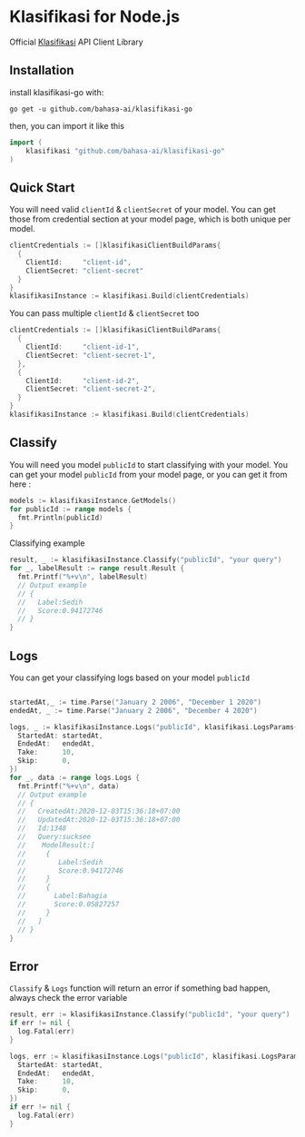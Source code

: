 # Klasifikasi for Node.js

Official [Klasifikasi](https://klasifikasi.com/) API Client Library

## Installation
install klasifikasi-go with:

`go get -u github.com/bahasa-ai/klasifikasi-go`

then, you can import it like this
```go
import (
	klasifikasi "github.com/bahasa-ai/klasifikasi-go"
)
```

## Quick Start

You will need valid `clientId` & `clientSecret` of your model. You can get those
from credential section at your model page, which is both unique per model.

```go
clientCredentials := []klasifikasiClientBuildParams{
  {
    ClientId:     "client-id",
    ClientSecret: "client-secret"
  }
}
klasifikasiInstance := klasifikasi.Build(clientCredentials)

```
You can pass multiple `clientId` & `clientSecret` too

```go
clientCredentials := []klasifikasiClientBuildParams{
  {
    ClientId:     "client-id-1",
    ClientSecret: "client-secret-1",
  },
  {
    ClientId:     "client-id-2",
    ClientSecret: "client-secret-2", 
  }
}
klasifikasiInstance := klasifikasi.Build(clientCredentials)

```

## Classify
You will need you model `publicId` to start classifying with your model. You can get your model `publicId` from your model page, or you can get it from here :
```go
models := klasifikasiInstance.GetModels()
for publicId := range models {
  fmt.Println(publicId)
}
```

Classifying example
```go
result, _ := klasifikasiInstance.Classify("publicId", "your query")
for _, labelResult := range result.Result {
  fmt.Printf("%+v\n", labelResult)
  // Output example
  // {
  //   Label:Sedih
  //   Score:0.94172746
  // }
}
```

## Logs
You can get your classifying logs based on your model `publicId`
```go

startedAt,_ := time.Parse("January 2 2006", "December 1 2020")
endedAt, _ := time.Parse("January 2 2006", "December 4 2020")

logs, _ := klasifikasiInstance.Logs("publicId", klasifikasi.LogsParams{
  StartedAt: startedAt,
  EndedAt:   endedAt,
  Take:      10,
  Skip:      0,
})
for _, data := range logs.Logs {
  fmt.Printf("%+v\n", data)
  // Output example
  // {
  //   CreatedAt:2020-12-03T15:36:18+07:00
  //   UpdatedAt:2020-12-03T15:36:18+07:00
  //   Id:1348
  //   Query:sucksee
  //    ModelResult:[
  //     {
  //        Label:Sedih 
  //        Score:0.94172746
  //     }
  //     {
  //       Label:Bahagia
  //       Score:0.05827257
  //     }
  //   ]
  // }
}
```

## Error
`Classify` & `Logs` function will return an error if something bad happen, always check the error variable
```go
result, err := klasifikasiInstance.Classify("publicId", "your query")
if err != nil {
  log.Fatal(err)
}
```

```go
logs, err := klasifikasiInstance.Logs("publicId", klasifikasi.LogsParams{
  StartedAt: startedAt,
  EndedAt:   endedAt,
  Take:      10,
  Skip:      0,
})
if err != nil {
  log.Fatal(err)
}
```